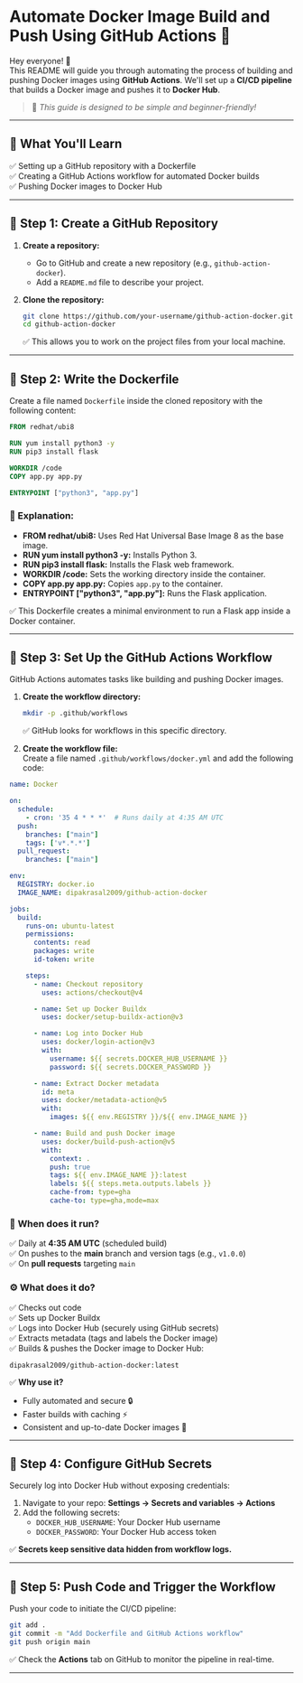 # Automate Docker Image Build and Push Using GitHub Actions 🐳

Hey everyone! 👋  
This README will guide you through automating the process of building and pushing Docker images using **GitHub Actions**. We'll set up a **CI/CD pipeline** that builds a Docker image and pushes it to **Docker Hub**.

> 🚀 *This guide is designed to be simple and beginner-friendly!*

---

## 📘 What You'll Learn
✅ Setting up a GitHub repository with a Dockerfile  
✅ Creating a GitHub Actions workflow for automated Docker builds  
✅ Pushing Docker images to Docker Hub  

---

## 📝 Step 1: Create a GitHub Repository
1. **Create a repository:**
   - Go to GitHub and create a new repository (e.g., `github-action-docker`).
   - Add a `README.md` file to describe your project.

2. **Clone the repository:**
   ```bash
   git clone https://github.com/your-username/github-action-docker.git
   cd github-action-docker
   ```
   ✅ This allows you to work on the project files from your local machine.

---

## 🐳 Step 2: Write the Dockerfile
Create a file named `Dockerfile` inside the cloned repository with the following content:

```dockerfile
FROM redhat/ubi8

RUN yum install python3 -y
RUN pip3 install flask

WORKDIR /code
COPY app.py app.py

ENTRYPOINT ["python3", "app.py"]
```

### 📝 Explanation:
- **FROM redhat/ubi8:** Uses Red Hat Universal Base Image 8 as the base image.
- **RUN yum install python3 -y:** Installs Python 3.
- **RUN pip3 install flask:** Installs the Flask web framework.
- **WORKDIR /code:** Sets the working directory inside the container.
- **COPY app.py app.py:** Copies `app.py` to the container.
- **ENTRYPOINT ["python3", "app.py"]:** Runs the Flask application.

✅ This Dockerfile creates a minimal environment to run a Flask app inside a Docker container.

---

## 🔧 Step 3: Set Up the GitHub Actions Workflow
GitHub Actions automates tasks like building and pushing Docker images.

1. **Create the workflow directory:**
   ```bash
   mkdir -p .github/workflows
   ```
   ✅ GitHub looks for workflows in this specific directory.

2. **Create the workflow file:**  
Create a file named `.github/workflows/docker.yml` and add the following code:

```yaml
name: Docker

on:
  schedule:
    - cron: '35 4 * * *'  # Runs daily at 4:35 AM UTC
  push:
    branches: ["main"]
    tags: ['v*.*.*']
  pull_request:
    branches: ["main"]

env:
  REGISTRY: docker.io
  IMAGE_NAME: dipakrasal2009/github-action-docker

jobs:
  build:
    runs-on: ubuntu-latest
    permissions:
      contents: read
      packages: write
      id-token: write

    steps:
      - name: Checkout repository
        uses: actions/checkout@v4

      - name: Set up Docker Buildx
        uses: docker/setup-buildx-action@v3

      - name: Log into Docker Hub
        uses: docker/login-action@v3
        with:
          username: ${{ secrets.DOCKER_HUB_USERNAME }}
          password: ${{ secrets.DOCKER_PASSWORD }}

      - name: Extract Docker metadata
        id: meta
        uses: docker/metadata-action@v5
        with:
          images: ${{ env.REGISTRY }}/${{ env.IMAGE_NAME }}

      - name: Build and push Docker image
        uses: docker/build-push-action@v5
        with:
          context: .
          push: true
          tags: ${{ env.IMAGE_NAME }}:latest
          labels: ${{ steps.meta.outputs.labels }}
          cache-from: type=gha
          cache-to: type=gha,mode=max
```

### 🚀 **When does it run?**
✅ Daily at **4:35 AM UTC** (scheduled build)  
✅ On pushes to the **main** branch and version tags (e.g., `v1.0.0`)  
✅ On **pull requests** targeting `main`  

### ⚙️ **What does it do?**
✅ Checks out code  
✅ Sets up Docker Buildx  
✅ Logs into Docker Hub (securely using GitHub secrets)  
✅ Extracts metadata (tags and labels the Docker image)  
✅ Builds & pushes the Docker image to Docker Hub:
```
dipakrasal2009/github-action-docker:latest
```

✅ **Why use it?**
- Fully automated and secure 🔒  
- Faster builds with caching ⚡  
- Consistent and up-to-date Docker images 🔄  

---

## 🔑 Step 4: Configure GitHub Secrets
Securely log into Docker Hub without exposing credentials:

1. Navigate to your repo: **Settings → Secrets and variables → Actions**
2. Add the following secrets:
   - `DOCKER_HUB_USERNAME`: Your Docker Hub username
   - `DOCKER_PASSWORD`: Your Docker Hub access token

✅ **Secrets keep sensitive data hidden from workflow logs.**

---

## 🚀 Step 5: Push Code and Trigger the Workflow
Push your code to initiate the CI/CD pipeline:

```bash
git add .
git commit -m "Add Dockerfile and GitHub Actions workflow"
git push origin main
```

✅ Check the **Actions** tab on GitHub to monitor the pipeline in real-time.

---

